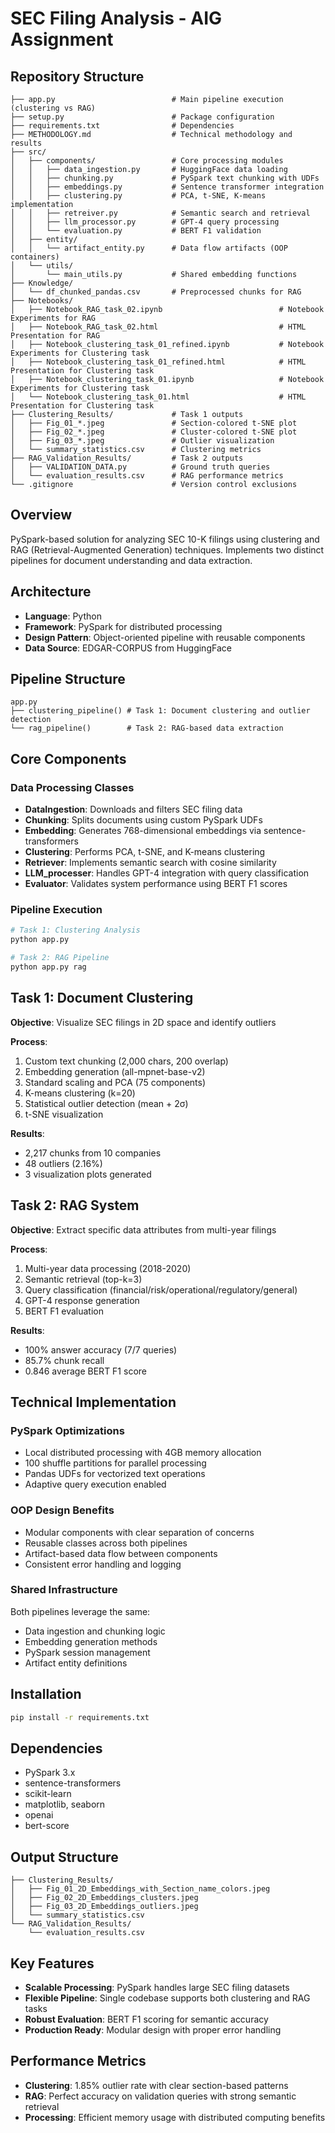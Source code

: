 # SEC Filing Analysis - AIG Assignment

## Repository Structure
```
├── app.py                          # Main pipeline execution (clustering vs RAG)
├── setup.py                        # Package configuration
├── requirements.txt                # Dependencies
├── METHODOLOGY.md                  # Technical methodology and results
├── src/
│   ├── components/                 # Core processing modules
│   │   ├── data_ingestion.py       # HuggingFace data loading
│   │   ├── chunking.py             # PySpark text chunking with UDFs
│   │   ├── embeddings.py           # Sentence transformer integration
│   │   ├── clustering.py           # PCA, t-SNE, K-means implementation
│   │   ├── retreiver.py            # Semantic search and retrieval
│   │   ├── llm_processor.py        # GPT-4 query processing
│   │   └── evaluation.py           # BERT F1 validation
│   ├── entity/
│   │   └── artifact_entity.py      # Data flow artifacts (OOP containers)
│   └── utils/
│       └── main_utils.py           # Shared embedding functions
├── Knowledge/
│   └── df_chunked_pandas.csv       # Preprocessed chunks for RAG
├── Notebooks/
│   ├── Notebook_RAG_task_02.ipynb                          # Notebook Experiments for RAG
│   ├── Notebook_RAG_task_02.html                           # HTML Presentation for RAG
│   ├── Notebook_clustering_task_01_refined.ipynb           # Notebook Experiments for Clustering task
│   ├── Notebook_clustering_task_01_refined.html            # HTML Presentation for Clustering task
│   ├── Notebook_clustering_task_01.ipynb                   # Notebook Experiments for Clustering task
│   └── Notebook_clustering_task_01.html                    # HTML Presentation for Clustering task
├── Clustering_Results/             # Task 1 outputs
│   ├── Fig_01_*.jpeg               # Section-colored t-SNE plot
│   ├── Fig_02_*.jpeg               # Cluster-colored t-SNE plot
│   ├── Fig_03_*.jpeg               # Outlier visualization
│   └── summary_statistics.csv      # Clustering metrics
├── RAG_Validation_Results/         # Task 2 outputs
│   ├── VALIDATION_DATA.py          # Ground truth queries
│   └── evaluation_results.csv      # RAG performance metrics
└── .gitignore                      # Version control exclusions
```

## Overview
PySpark-based solution for analyzing SEC 10-K filings using clustering and RAG (Retrieval-Augmented Generation) techniques. Implements two distinct pipelines for document understanding and data extraction.

## Architecture
- **Language**: Python
- **Framework**: PySpark for distributed processing
- **Design Pattern**: Object-oriented pipeline with reusable components
- **Data Source**: EDGAR-CORPUS from HuggingFace

## Pipeline Structure
```
app.py
├── clustering_pipeline() # Task 1: Document clustering and outlier detection
└── rag_pipeline()        # Task 2: RAG-based data extraction
```

## Core Components

### Data Processing Classes
- **DataIngestion**: Downloads and filters SEC filing data
- **Chunking**: Splits documents using custom PySpark UDFs
- **Embedding**: Generates 768-dimensional embeddings via sentence-transformers
- **Clustering**: Performs PCA, t-SNE, and K-means clustering
- **Retriever**: Implements semantic search with cosine similarity
- **LLM_processer**: Handles GPT-4 integration with query classification
- **Evaluator**: Validates system performance using BERT F1 scores

### Pipeline Execution
```bash
# Task 1: Clustering Analysis
python app.py

# Task 2: RAG Pipeline
python app.py rag
```

## Task 1: Document Clustering
**Objective**: Visualize SEC filings in 2D space and identify outliers

**Process**:
1. Custom text chunking (2,000 chars, 200 overlap)
2. Embedding generation (all-mpnet-base-v2)
3. Standard scaling and PCA (75 components)
4. K-means clustering (k=20)
5. Statistical outlier detection (mean + 2σ)
6. t-SNE visualization

**Results**:
- 2,217 chunks from 10 companies
- 48 outliers (2.16%)
- 3 visualization plots generated

## Task 2: RAG System
**Objective**: Extract specific data attributes from multi-year filings

**Process**:
1. Multi-year data processing (2018-2020)
2. Semantic retrieval (top-k=3)
3. Query classification (financial/risk/operational/regulatory/general)
4. GPT-4 response generation
5. BERT F1 evaluation

**Results**:
- 100% answer accuracy (7/7 queries)
- 85.7% chunk recall
- 0.846 average BERT F1 score

## Technical Implementation

### PySpark Optimizations
- Local distributed processing with 4GB memory allocation
- 100 shuffle partitions for parallel processing
- Pandas UDFs for vectorized text operations
- Adaptive query execution enabled

### OOP Design Benefits
- Modular components with clear separation of concerns
- Reusable classes across both pipelines
- Artifact-based data flow between components
- Consistent error handling and logging

### Shared Infrastructure
Both pipelines leverage the same:
- Data ingestion and chunking logic
- Embedding generation methods
- PySpark session management
- Artifact entity definitions

## Installation
```bash
pip install -r requirements.txt
```

## Dependencies
- PySpark 3.x
- sentence-transformers
- scikit-learn
- matplotlib, seaborn
- openai
- bert-score

## Output Structure
```
├── Clustering_Results/
│   ├── Fig_01_2D_Embeddings_with_Section_name_colors.jpeg
│   ├── Fig_02_2D_Embeddings_clusters.jpeg
│   ├── Fig_03_2D_Embeddings_outliers.jpeg
│   └── summary_statistics.csv
└── RAG_Validation_Results/
    └── evaluation_results.csv
```

## Key Features
- **Scalable Processing**: PySpark handles large SEC filing datasets
- **Flexible Pipeline**: Single codebase supports both clustering and RAG tasks
- **Robust Evaluation**: BERT F1 scoring for semantic accuracy
- **Production Ready**: Modular design with proper error handling

## Performance Metrics
- **Clustering**: 1.85% outlier rate with clear section-based patterns
- **RAG**: Perfect accuracy on validation queries with strong semantic retrieval
- **Processing**: Efficient memory usage with distributed computing benefits